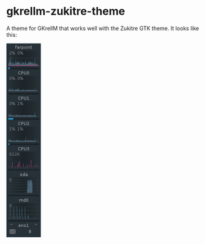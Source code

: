 # gkrellm-zukitre-theme

A theme for GKrellM that works well with the Zukitre GTK theme. It looks like this:

![Preview](preview.png)
